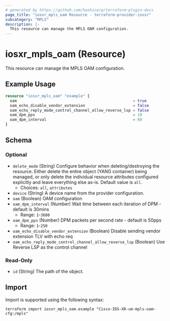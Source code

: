 ```yaml
---
# generated by https://github.com/hashicorp/terraform-plugin-docs
page_title: "iosxr_mpls_oam Resource - terraform-provider-iosxr"
subcategory: "MPLS"
description: |-
  This resource can manage the MPLS OAM configuration.
---
```


# iosxr_mpls_oam (Resource)

This resource can manage the MPLS OAM configuration.

## Example Usage

```terraform
resource "iosxr_mpls_oam" "example" {
  oam                                                   = true
  oam_echo_disable_vendor_extension                     = false
  oam_echo_reply_mode_control_channel_allow_reverse_lsp = false
  oam_dpm_pps                                           = 10
  oam_dpm_interval                                      = 60
}
```

<!-- schema generated by tfplugindocs -->
## Schema

### Optional

- `delete_mode` (String) Configure behavior when deleting/destroying the resource. Either delete the entire object (YANG container) being managed, or only delete the individual resource attributes configured explicitly and leave everything else as-is. Default value is `all`.
  - Choices: `all`, `attributes`
- `device` (String) A device name from the provider configuration.
- `oam` (Boolean) OAM configuration
- `oam_dpm_interval` (Number) Wait time between each iteration of DPM - default is 30mins
  - Range: `1`-`3600`
- `oam_dpm_pps` (Number) DPM packets per second rate - default is 50pps
  - Range: `1`-`250`
- `oam_echo_disable_vendor_extension` (Boolean) Disable sending vendor extension TLV with echo req
- `oam_echo_reply_mode_control_channel_allow_reverse_lsp` (Boolean) Use Reverse LSP as the control channel

### Read-Only

- `id` (String) The path of the object.

## Import

Import is supported using the following syntax:

```shell
terraform import iosxr_mpls_oam.example "Cisco-IOS-XR-um-mpls-oam-cfg:/mpls"
```
